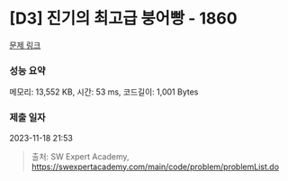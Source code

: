 # [D3] 진기의 최고급 붕어빵 - 1860 

[문제 링크](https://swexpertacademy.com/main/code/problem/problemDetail.do?contestProbId=AV5LsaaqDzYDFAXc) 

### 성능 요약

메모리: 13,552 KB, 시간: 53 ms, 코드길이: 1,001 Bytes

### 제출 일자

2023-11-18 21:53



> 출처: SW Expert Academy, https://swexpertacademy.com/main/code/problem/problemList.do
